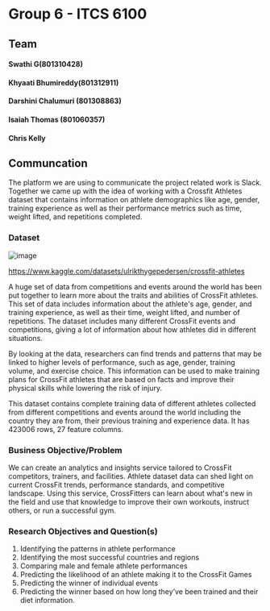 # Group 6 - ITCS 6100

## Team
#### Swathi G(801310428)
#### Khyaati Bhumireddy(801312911)
#### Darshini Chalumuri (801308863)
#### Isaiah Thomas (801060357)
#### Chris Kelly

## Communcation

The platform we are using to communicate the project related work is Slack. Together we came up with the idea of working with a Crossfit Athletes dataset that contains information on athlete demographics like age, gender, training experience as well as their performance metrics such as time, weight lifted, and repetitions completed.

### Dataset

![image](![image](https://user-images.githubusercontent.com/130528543/233758000-dd2667d7-21e4-4338-aacf-cc298412a56d.png)
)

https://www.kaggle.com/datasets/ulrikthygepedersen/crossfit-athletes

A huge set of data from competitions and events around the world has been put together to learn more about the traits and abilities of CrossFit athletes. This set of data includes information about the athlete's age, gender, and training experience, as well as their time, weight lifted, and number of repetitions. The dataset includes many different CrossFit events and competitions, giving a lot of information about how athletes did in different situations.

By looking at the data, researchers can find trends and patterns that may be linked to higher levels of performance, such as age, gender, training volume, and exercise choice. This information can be used to make training plans for CrossFit athletes that are based on facts and improve their physical skills while lowering the risk of injury.

This dataset contains complete training data of different athletes collected from different competitions and events around the world including the country they are from, their previous training and experience data. It has 423006 rows, 27 feature columns.
  
### Business Objective/Problem
We can create an analytics and insights service tailored to CrossFit competitors, trainers, and facilities. Athlete dataset data can shed light on current CrossFit trends, performance standards, and competitive landscape. Using this service, CrossFitters can learn about what's new in the field and use that knowledge to improve their own workouts, instruct others, or run a successful gym.


### Research Objectives and Question(s)
1.	Identifying the patterns in athlete performance
2.	Identifying the most successful countries and regions 
3.	Comparing male and female athlete performances
4.	Predicting the likelihood of an athlete making it to the CrossFit Games
5.	Predicting the winner of individual events
6.	Predicting the winner based on how long they’ve been trained and their diet information.


